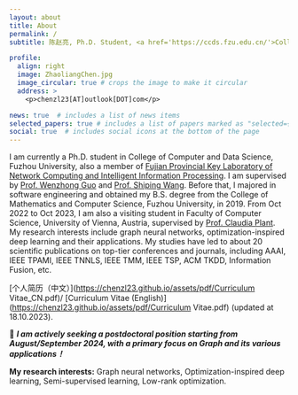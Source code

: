 ```yaml
---
layout: about
title: About
permalink: /
subtitle: 陈赵亮, Ph.D. Student, <a href='https://ccds.fzu.edu.cn/'>College of Computer and Data Science, Fuzhou University</a>

profile:
  align: right
  image: ZhaoliangChen.jpg
  image_circular: true # crops the image to make it circular
  address: >
    <p>chenzl23[AT]outlook[DOT]com</p>

news: true  # includes a list of news items
selected_papers: true # includes a list of papers marked as "selected={true}"
social: true  # includes social icons at the bottom of the page
---
```


I am currently a Ph.D. student in College of Computer and Data Science, Fuzhou University, also a member of [Fujian Provincial Key Laboratory of Network Computing and Intelligent Information Processing](https://ncip.fzu.edu.cn/). I am supervised by [Prof. Wenzhong Guo](https://ccds.fzu.edu.cn/info/1202/4993.htm) and [Prof. Shiping Wang](https://ccds.fzu.edu.cn/info/1202/8958.htm). Before that, I majored in software engineering and obtained my B.S. degree from the College of Mathematics and Computer Science, Fuzhou University, in 2019. From Oct 2022 to Oct 2023, I am also a visiting student in Faculty of Computer Science, University of Vienna, Austria, supervised by [Prof. Claudia Plant](https://dm.cs.univie.ac.at/team/person/59835/). My research interests include graph neural networks, optimization-inspired deep learning and their applications. My studies have led to about 20 scientific publications on top-tier conferences and journals, including AAAI, IEEE TPAMI, IEEE TNNLS, IEEE TMM, IEEE TSP, ACM TKDD, Information Fusion, etc.

[个人简历（中文）](https://chenzl23.github.io/assets/pdf/Curriculum Vitae_CN.pdf)/ [Curriculum Vitae (English)](https://chenzl23.github.io/assets/pdf/Curriculum Vitae.pdf) (updated at 18.10.2023).

	
:star2: ***I am actively seeking a postdoctoral position starting from August/September 2024, with a primary focus on Graph and its various applications！***

**My research interests:** Graph neural networks, Optimization-inspired deep learning, Semi-supervised learning, Low-rank optimization.
